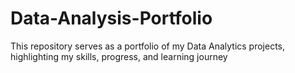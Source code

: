 # Data-Analysis-Portfolio
This repository serves as a portfolio of my Data Analytics projects, highlighting my skills, progress, and learning journey 
